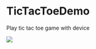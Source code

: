# TicTacToeDemo
Play tic tac toe game with device

![](https://github.com/TicTacToeDemo/movie-list.gif)


